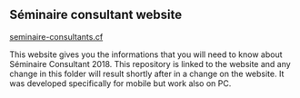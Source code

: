 <h2> Séminaire consultant website </h2>
<p><a href="http://seminaire-consultants.cf">seminaire-consultants.cf</a></p>
<p>This website gives you the informations that you will need to know about Séminaire Consultant 2018. This repository is linked to the website and any change in this folder will result shortly after in a change on the website. It was developed specifically for mobile but work also on PC.</p>
